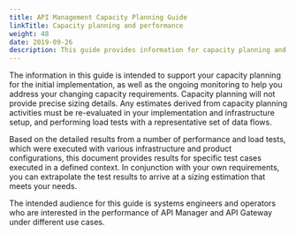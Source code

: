 ```yaml
---
title: API Management Capacity Planning Guide
linkTitle: Capacity planning and performance
weight: 48
date: 2019-09-26
description: This guide provides information for capacity planning and outlines performance results for common SOAP and REST use cases for both API Manager and API Gateway.
---
```


The information in this guide is intended to support your capacity planning for the initial implementation, as well as the ongoing monitoring to help you address your changing capacity requirements. Capacity planning will not provide precise sizing details. Any estimates derived from capacity planning activities must be re-evaluated in your implementation and infrastructure setup, and performing load tests with a representative set of data flows.

Based on the detailed results from a number of performance and load tests, which were executed with various infrastructure and product configurations, this document provides results for specific test cases executed in a defined context. In conjunction with your own requirements, you can extrapolate the test results to arrive at a sizing estimation that meets your needs.

The intended audience for this guide is systems engineers and operators who are interested in the performance of API Manager and API Gateway under different use cases.
